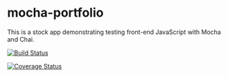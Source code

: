 # mocha-portfolio
This is a stock app demonstrating testing front-end JavaScript with Mocha and Chai.

[![Build Status](https://travis-ci.org/margaretclinard/mocha-portfolio.svg?branch=master)](https://travis-ci.org/margaretclinard/mocha-portfolio)

[![Coverage Status](https://coveralls.io/repos/margaretclinard/mocha-portfolio/badge.svg)](https://coveralls.io/r/margaretclinard/mocha-portfolio)
